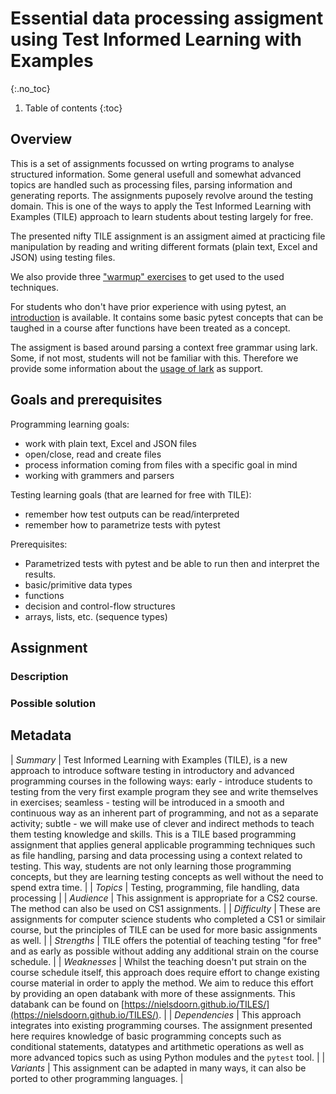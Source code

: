 # Essential data processing assigment using Test Informed Learning with Examples
{:.no_toc}

1. Table of contents
{:toc}

## Overview

This is a set of assignments focussed on wrting programs to analyse structured information. 
Some general usefull and somewhat advanced topics are handled such as processing files, parsing information and generating reports. 
The assignments puposely revolve around the testing domain.
This is one of the ways to apply the Test Informed Learning with Examples (TILE) approach to learn students about testing largely for free.

The presented nifty TILE assignment is an assigment aimed at practicing file manipulation by reading and writing different formats (plain text, Excel and JSON) using testing files. 

We also provide three ["warmup" exercises](warmupexercises.md) to get used to the used techniques.

For students who don't have prior experience with using pytest, an [introduction](pytestintro.md) is available. 
It contains some basic pytest concepts that can be taughed in a course after functions have been treated as a concept.

The assigment is based around parsing a context free grammar using lark. Some, if not most, students will not be familiar with this. Therefore we provide some information about the [usage of lark](lark.md) as support. 

## Goals and prerequisites

Programming learning goals:

-   work with plain text, Excel and JSON files
-   open/close, read and create files
-   process information coming from files with a specific goal in mind
-   working with grammers and parsers

Testing learning goals (that are learned for free with TILE):

-   remember how test outputs can be read/interpreted
-   remember how to parametrize tests with pytest

Prerequisites:

-   Parametrized tests with pytest and be able to run then and interpret the results.
-   basic/primitive data types
-   functions
-   decision and control-flow structures
-   arrays, lists, etc. (sequence types)

## Assignment

### Description

### Possible solution

## Metadata

| *Summary* 		| Test Informed Learning with Examples (TILE), is a new approach to introduce software testing in introductory and advanced programming courses in the following ways: early - introduce students to testing from the very first example program they see and write themselves in exercises; seamless - testing will be introduced in a smooth and continuous way as an inherent part of programming, and not as a separate activity; subtle - we will make use of clever and indirect methods to teach them testing knowledge and skills. This is a TILE based programming assignment that applies general applicable programming techniques such as file handling, parsing and data processing using a context related to testing. This way, students are not only learning those programming concepts, but they are learning testing concepts as well without the need to spend extra time. |
| *Topics* 		| Testing, programming, file handling, data processing |
| *Audience* 		| This assignment is appropriate for a CS2 course. The method can also be used on CS1 assignments. |
| *Difficulty* 	| These are assignments for computer science students who completed a CS1 or similair course, but the principles of TILE can be used for more basic assignments as well. |
| *Strengths* 	| TILE offers the potential of teaching testing "for free" and as early as possible without adding any additional strain on the course schedule. |
| *Weaknesses* 	| Whilst the teaching doesn't put strain on the course schedule itself, this approach does require effort to change existing course material in order to apply the method. We aim to reduce this effort by providing an open databank with more of these assignments. This databank can be found on [https://nielsdoorn.github.io/TILES/](https://nielsdoorn.github.io/TILES/). |
| *Dependencies* 	| This approach integrates into existing programming courses. The assignment presented here requires knowledge of basic programming concepts such as conditional statements, datatypes and artithmetic operations as well as more advanced topics such as using Python modules and the `pytest` tool. |
| *Variants* 		| This assignment can be adapted in many ways, it can also be ported to other programming languages. |